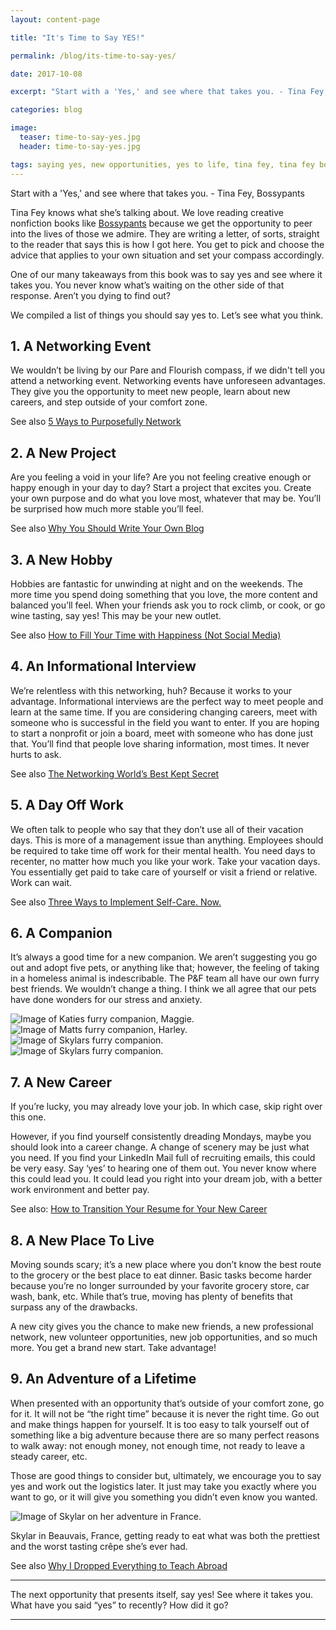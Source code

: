 ```yaml
---
layout: content-page

title: "It's Time to Say YES!"

permalink: /blog/its-time-to-say-yes/

date: 2017-10-08

excerpt: "Start with a 'Yes,' and see where that takes you. - Tina Fey, Bossypants"

categories: blog

image:
  teaser: time-to-say-yes.jpg
  header: time-to-say-yes.jpg

tags: saying yes, new opportunities, yes to life, tina fey, tina fey bossypants
---
```


<span class="italicizeText">Start with a 'Yes,' and see where that takes you.</span> - Tina Fey, Bossypants

Tina Fey knows what she’s talking about. We love reading creative nonfiction books like <a href="http://amzn.to/2xoZGnV" target="_blank">Bossypants</a> because we get the opportunity to peer into the lives of those we admire. They are writing a letter, of sorts, straight to the reader that says this is how I got here. You get to pick and choose the advice that applies to your own situation and set your compass accordingly.

One of our many takeaways from this book was to say <span class="boldText">yes</span> and see where it takes you. You never know what’s waiting on the other side of that response. Aren’t you dying to find out? 

We compiled a list of things you should say yes to. Let’s see what you think.

## 1. A Networking Event

We wouldn’t be living by our Pare and Flourish compass, if we didn't tell you attend a networking event. Networking events have unforeseen advantages. They give you the opportunity to meet new people, learn about new careers, and step outside of your comfort zone. 

See also <a href="/blog/five-ways-to-purposefully-network/">5 Ways to Purposefully Network</a>

## 2. A New Project

Are you feeling a void in your life? Are you not feeling creative enough or happy enough in your day to day? Start a project that excites you. Create your own purpose and do what you love most, whatever that may be. You’ll be surprised how much more stable you’ll feel. 

See also <a href="/blog/why-you-should-write-your-own-blog/">Why You Should Write Your Own Blog</a>

## 3. A New Hobby

Hobbies are fantastic for unwinding at night and on the weekends. The more time you spend doing something that you love, the more content and balanced you’ll feel. When your friends ask you to rock climb, or cook, or go wine tasting, say yes! This may be your new outlet. 

See also <a href="/blog/how-to-fill-your-time-with-happiness-not-social-media/">How to Fill Your Time with Happiness (Not Social Media)</a>

## 4. An Informational Interview

We’re relentless with this networking, huh? Because it works to your advantage. Informational interviews are the perfect way to meet people and learn at the same time. If you are considering changing careers, meet with someone who is successful in the field you want to enter. If you are hoping to start a nonprofit or join a board, meet with someone who has done just that. You’ll find that people love sharing information, most times. It never hurts to ask. 

See also <a href="/blog/the-networking-worlds-best-kept-secret/">The Networking World’s Best Kept Secret</a>

## 5. A Day Off Work

We often talk to people who say that they don’t use all of their vacation days. This is more of a management issue than anything. Employees should be required to take time off work for their mental health. You need days to recenter, no matter how much you like your work. Take your vacation days. You essentially get paid to take care of yourself or visit a friend or relative. Work can wait. 

See also <a href="/blog/three-ways-to-implement-self-care-now/">Three Ways to Implement Self-Care. Now.</a>

## 6. A Companion

It’s always a good time for a new companion. We aren’t suggesting you go out and adopt five pets, or anything like that; however, the feeling of taking in a homeless animal is indescribable. The P&F team all have our own furry best friends. We wouldn’t change a thing. I think we all agree that our pets have done wonders for our stress and anxiety.

<div class="row">
  <div class="col-sm-3 col-xs-6">
    <img class="img-fluid" src="/assets/images/posts/time-to-say-yes/pet1.jpg" alt="Image of Katies furry companion, Maggie.">
  </div>
  <div class="col-sm-3 col-xs-6">
    <img class="img-fluid" src="/assets/images/posts/time-to-say-yes/pet2.jpg" alt="Image of Matts furry companion, Harley.">
  </div>
  <div class="col-sm-3 col-xs-6">
    <img class="img-fluid" src="/assets/images/posts/time-to-say-yes/pet3.jpg" alt="Image of Skylars furry companion.">
  </div>
  <div class="col-sm-3 col-xs-6">
    <img class="img-fluid" src="/assets/images/posts/time-to-say-yes/pet4.jpg" alt="Image of Skylars furry companion.">
  </div>
</div>

## 7. A New Career

If you’re lucky, you may already love your job. In which case, skip right over this one. 

However, if you find yourself consistently dreading Mondays, maybe you should look into a career change. A change of scenery may be just what you need. If you find your LinkedIn Mail full of recruiting emails, this could be very easy. Say ‘yes’ to hearing one of them out. You never know where this could lead you. It could lead you right into your dream job, with a better work environment and better pay. 

See also: <a href="/blog/how-to-transition-your-resume-for-your-new-career/">How to Transition Your Resume for Your New Career</a>

## 8. A New Place To Live

Moving sounds scary; it’s a new place where you don’t know the best route to the grocery or the best place to eat dinner. Basic tasks become harder because you’re no longer surrounded by your favorite grocery store, car wash, bank, etc. While that’s true, moving has plenty of benefits that surpass any of the drawbacks. 

A new city gives you the chance to make new friends, a new professional network, new volunteer opportunities, new job opportunities, and so much more. You get a brand new start. Take advantage! 

## 9. An Adventure of a Lifetime

<div class="row">
  <div class="col-sm-8 col-xs-12">
    <p>When presented with an opportunity that’s outside of your comfort zone, go for it. It will not be “the right time” because it is never the right time. Go out and make things happen for yourself. It is too easy to talk yourself out of something like a big adventure because there are so many perfect reasons to walk away: not enough money, not enough time, not ready to leave a steady career, etc.</p>
    <p>Those are good things to consider but, ultimately, we encourage you to say yes and work out the logistics later. It just may take you exactly where you want to go, or it will give you something you didn’t even know you wanted.</p>
  </div>
  <div class="col-sm-4 col-xs-12">
    <img class="img-fluid" src="/assets/images/posts/time-to-say-yes/skylar-adventure.jpg" alt="Image of Skylar on her adventure in France.">
    <p class="imageCaption">Skylar in Beauvais, France, getting ready to eat what was both the prettiest and the worst tasting crêpe she’s ever had.</p>
  </div>
</div>

See also <a href="/blog/why-i-dropped-everything-to-teach-abroad/">Why I Dropped Everything to Teach Abroad</a>

<hr class="secondary">

The next opportunity that presents itself, say yes! See where it takes you. What have you said “yes” to recently? How did it go?

<hr class="secondary">